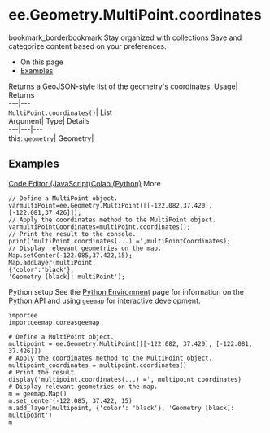  
#  ee.Geometry.MultiPoint.coordinates 
bookmark_borderbookmark Stay organized with collections  Save and categorize content based on your preferences. 
  * On this page
  * [Examples](https://developers.google.com/earth-engine/apidocs/ee-geometry-multipoint-coordinates#examples)


Returns a GeoJSON-style list of the geometry's coordinates. 
Usage| Returns  
---|---  
`MultiPoint.coordinates()`| List  
Argument| Type| Details  
---|---|---  
this: `geometry`| Geometry|   
## Examples
[Code Editor (JavaScript)](https://developers.google.com/earth-engine/apidocs/ee-geometry-multipoint-coordinates#code-editor-javascript-sample)[Colab (Python)](https://developers.google.com/earth-engine/apidocs/ee-geometry-multipoint-coordinates#colab-python-sample) More
```
// Define a MultiPoint object.
varmultiPoint=ee.Geometry.MultiPoint([[-122.082,37.420],[-122.081,37.426]]);
// Apply the coordinates method to the MultiPoint object.
varmultiPointCoordinates=multiPoint.coordinates();
// Print the result to the console.
print('multiPoint.coordinates(...) =',multiPointCoordinates);
// Display relevant geometries on the map.
Map.setCenter(-122.085,37.422,15);
Map.addLayer(multiPoint,
{'color':'black'},
'Geometry [black]: multiPoint');
```
Python setup
See the [ Python Environment](https://developers.google.com/earth-engine/guides/python_install) page for information on the Python API and using `geemap` for interactive development.
```
importee
importgeemap.coreasgeemap
```
```
# Define a MultiPoint object.
multipoint = ee.Geometry.MultiPoint([[-122.082, 37.420], [-122.081, 37.426]])
# Apply the coordinates method to the MultiPoint object.
multipoint_coordinates = multipoint.coordinates()
# Print the result.
display('multipoint.coordinates(...) =', multipoint_coordinates)
# Display relevant geometries on the map.
m = geemap.Map()
m.set_center(-122.085, 37.422, 15)
m.add_layer(multipoint, {'color': 'black'}, 'Geometry [black]: multipoint')
m
```

